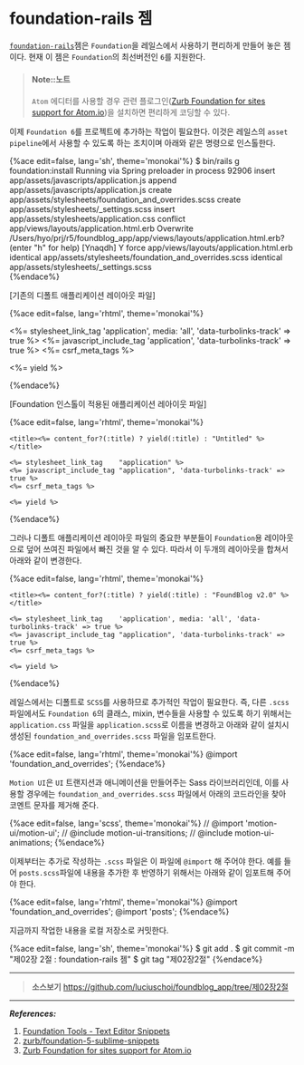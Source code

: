 # foundation-rails 젬

[`foundation-rails`](https://github.com/zurb/foundation-rails)젬은 `Foundation`을 레일스에서 사용하기 편리하게 만들어 놓은 젬이다. 현재 이 젬은 `Foundation`의 최선버전인 `6`를 지원한다.

> #### Note::노트
>
> `Atom` 에디터를 사용할 경우 관련 플로그인([Zurb Foundation for sites support for Atom.io](https://atom.io/packages/atom-zurb-foundation))을 설치하면 편리하게 코딩할 수 있다.

이제 `Foundation 6`를 프로젝트에 추가하는 작업이 필요한다. 이것은 레일스의 `asset pipeline`에서 사용할 수 있도록 하는 조치이며 아래와 같은 명령으로 인스톨한다.

{%ace edit=false, lang='sh', theme='monokai'%}
$ bin/rails g foundation:install
Running via Spring preloader in process 92906
      insert  app/assets/javascripts/application.js
      append  app/assets/javascripts/application.js
      create  app/assets/stylesheets/foundation_and_overrides.scss
      create  app/assets/stylesheets/_settings.scss
      insert  app/assets/stylesheets/application.css
    conflict  app/views/layouts/application.html.erb
Overwrite /Users/hyo/prj/r5/foundblog_app/app/views/layouts/application.html.erb? (enter "h" for help) [Ynaqdh] Y
       force  app/views/layouts/application.html.erb
   identical  app/assets/stylesheets/foundation_and_overrides.scss
   identical  app/assets/stylesheets/_settings.scss   
{%endace%}

[기존의 디폴트 애플리케이션 레이아웃 파일]

{%ace edit=false, lang='rhtml', theme='monokai'%}
<!DOCTYPE html>
<html>
<head>
  <title>FoundblogApp</title>
  <%= stylesheet_link_tag    'application', media: 'all', 'data-turbolinks-track' => true %>
  <%= javascript_include_tag 'application', 'data-turbolinks-track' => true %>
  <%= csrf_meta_tags %>
</head>
<body>

<%= yield %>

</body>
</html>
{%endace%}

[Foundation 인스톨이 적용된 애플리케이션 레아이웃 파일]

{%ace edit=false, lang='rhtml', theme='monokai'%}
<!DOCTYPE html>
<html lang="en">
  <head>
    <meta charset="utf-8" />
    <meta name="viewport" content="width=device-width, initial-scale=1.0" />

    <title><%= content_for?(:title) ? yield(:title) : "Untitled" %></title>

    <%= stylesheet_link_tag    "application" %>
    <%= javascript_include_tag "application", 'data-turbolinks-track' => true %>
    <%= csrf_meta_tags %>
  </head>

  <body>

    <%= yield %>

  </body>
</html>
{%endace%}

그러나 디폴트 애플리케이션 레이아웃 파일의 중요한 부분들이 `Foundation`용 레이아웃으로 덮어 쓰여진 파일에서 빠진 것을 알 수 있다. 따라서 이 두개의 레이아웃을 합쳐서 아래와 같이 변경한다.

{%ace edit=false, lang='rhtml', theme='monokai'%}
<!DOCTYPE html>
<html lang="en">
  <head>
    <meta charset="utf-8" />
    <meta name="viewport" content="width=device-width, initial-scale=1.0" />

    <title><%= content_for?(:title) ? yield(:title) : "FoundBlog v2.0" %></title>

    <%= stylesheet_link_tag    'application', media: 'all', 'data-turbolinks-track' => true %>
    <%= javascript_include_tag "application", 'data-turbolinks-track' => true %>
    <%= csrf_meta_tags %>
  </head>

  <body>

    <%= yield %>

  </body>
</html>
{%endace%}


레일스에서는 디폴트로 `SCSS`를 사용하므로 추가적인 작업이 필요한다. 즉, 다른 `.scss` 파일에서도 `Foundation 6`의 클래스, mixin, 변수들을 사용할 수 있도록 하기 위해서는 `application.css` 파일을 `application.scss`로 이름을 변경하고 아래와 같이 설치시 생성된 `foundation_and_overrides.scss` 파일을 임포트한다.

{%ace edit=false, lang='rhtml', theme='monokai'%}
@import 'foundation_and_overrides';
{%endace%}

`Motion UI`은 `UI` 트랜지션과 애니메이션을 만들어주는 Sass 라이브러리인데, 이를 사용할 경우에는 `foundation_and_overrides.scss` 파일에서 아래의 코드라인을 찾아 코멘트 문자를 제거해 준다.

{%ace edit=false, lang='scss', theme='monokai'%}
// @import 'motion-ui/motion-ui';
// @include motion-ui-transitions;
// @include motion-ui-animations;
{%endace%}

이제부터는 추가로 작성하는 `.scss` 파일은 이 파일에 `@import` 해 주어야 한다. 예를 들어 `posts.scss`파일에 내용을 추가한 후 반영하기 위해서는 아래와 같이 임포트해 주어야 한다.

{%ace edit=false, lang='rhtml', theme='monokai'%}
@import 'foundation_and_overrides';
@import 'posts';
{%endace%}

지금까지 작업한 내용을 로컬 저장소로 커밋한다.

{%ace edit=false, lang='sh', theme='monokai'%}
$ git add .
$ git commit -m "제02장 2절 : foundation-rails 젬"
$ git tag "제02장2절"
{%endace%}

---

> **소스보기** https://github.com/luciuschoi/foundblog_app/tree/제02장2절

---


_**References:**_

1. [Foundation Tools - Text Editor Snippets](http://foundation.zurb.com/develop/tools.html)
2. [zurb/foundation-5-sublime-snippets](https://github.com/zurb/foundation-5-sublime-snippets)
3. [Zurb Foundation for sites support for Atom.io](https://atom.io/packages/atom-zurb-foundation)
